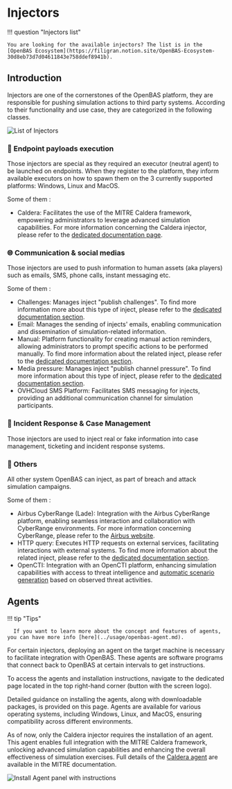 # Injectors

!!! question "Injectors list"

    You are looking for the available injectors? The list is in the [OpenBAS Ecosystem](https://filigran.notion.site/OpenBAS-Ecosystem-30d8eb73d7d04611843e758ddef8941b).

## Introduction

Injectors are one of the cornerstones of the OpenBAS platform, they are responsible for pushing simulation actions to
third party systems. According to their functionality and use case, they are categorized in the following classes.

![List of Injectors](assets/list_of_injectors.png)

### 📡 Endpoint payloads execution

Those injectors are special as they required an executor (neutral agent) to be launched on endpoints. When they register
to the platform, they inform available executors on how to spawn them on the 3 currently supported platforms: Windows,
Linux and MacOS.

Some of them :

- Caldera: Facilitates the use of the MITRE Caldera framework, empowering administrators to leverage advanced simulation
  capabilities. For more information concerning the Caldera injector, please refer to
  the [dedicated documentation page](inject-caldera.md).

### 🌐 Communication & social medias

Those injectors are used to push information to human assets (aka players) such as emails, SMS, phone calls, instant
messaging etc.

Some of them :

- Challenges: Manages inject "publish challenges". To find more information more about this type of inject, please refer
  to the [dedicated documentation section](injects.md#challenge-section).
- Email: Manages the sending of injects' emails, enabling communication and dissemination of simulation-related
    information.
- Manual: Platform functionality for creating manual action reminders, allowing administrators to prompt specific
  actions to be performed manually. To find more information about the related inject, please refer to
  the [dedicated documentation section](injects.md#manual-section).
- Media pressure: Manages inject "publish channel pressure". To find more information about this type of inject, please
  refer to the [dedicated documentation section](injects.md#media-pressure-section).
- OVHCloud SMS Platform: Facilitates SMS messaging for injects, providing an additional communication channel for
  simulation participants.

### 🧯 Incident Response & Case Management

Those injectors are used to inject real or fake information into case management, ticketing and incident response
systems.

### 💉 Others

All other system OpenBAS can inject, as part of breach and attack simulation campaigns.

Some of them :

- Airbus CyberRange (Lade): Integration with the Airbus CyberRange platform, enabling seamless interaction and
  collaboration with CyberRange environments. For more information concerning CyberRange, please refer to
  the [Airbus website](https://www.cyber.airbus.com/cyberrange/).
- HTTP query: Executes HTTP requests on external services, facilitating interactions with external systems. To find more
  information about the related inject, please refer to the [dedicated documentation section](injects.md#http-section).
- OpenCTI: Integration with an OpenCTI platform, enhancing simulation capabilities with access to threat intelligence
  and [automatic scenario generation](scenario/opencti_scenario.md) based on observed threat activities.

## Agents

!!! tip "Tips"

      If you want to learn more about the concept and features of agents, you can have more info [here](../usage/openbas-agent.md).

For certain injectors, deploying an agent on the target machine is necessary to facilitate integration with OpenBAS.
These agents are software programs that connect back to OpenBAS at certain intervals to get instructions.

To access the agents and installation instructions, navigate to the dedicated page located in the top right-hand
corner (button with the screen logo).

Detailed guidance on installing the agents, along with downloadable packages, is provided on this page. Agents are
available for various operating systems, including Windows, Linux, and MacOS, ensuring compatibility across different
environments.

As of now, only the Caldera injector requires the installation of an agent. This agent enables full integration with the
MITRE Caldera framework, unlocking advanced simulation capabilities and enhancing the overall effectiveness of
simulation exercises. Full details of
the [Caldera agent](https://caldera.readthedocs.io/en/latest/Learning-the-terminology.html#agents) are available in the
MITRE documentation.

![Install Agent panel with instructions](assets/install_agent_instruction.png)
